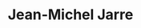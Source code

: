 ---
title: "Jean-Michel Jarre"
summary: "Jean-Michel André Jarre is a French composer, performer and music producer. He is a pioneer in the electronic, synthpop, ambient and new-age genres, and an organiser of outdoor spectacles of his music featuring lights, laser displays, and fireworks.
Jarre was raised in Lyon by his mother and grandparents, and trained on the piano. From an early age he was introduced to a variety of art forms, including those of street performers, jazz musicians, and the artist Pierre Soulages. He played guitar in a band, but his musical style was perhaps most heavily influenced by Pierre Schaeffer, a pioneer of musique concrète at the Groupe de Recherches Musicales.
His first mainstream success was the 1976 album Oxygène. Recorded in a makeshift studio at his home, the album sold an estimated 12 million copies. Oxygène was followed in 1978 by Équinoxe, and in 1979 Jarre performed to a record-breaking audience of more than a million people at the Place de la Concorde, a record he has since broken three times. More albums were to follow, but his 1979 concert served as a blueprint for his future performances around the world. Several of his albums have been released to coincide with large-scale outdoor events, and he is now perhaps as well known for these performances as his albums.
Jarre has sold an estimated 80 million albums and singles. He was the first Western musician to be allowed to perform in the People's Republic of China, and holds the world record for the largest-ever audience at an outdoor event."
slug: "jean-michel-jarre"
image: "jean-michel-jarre.jpg"
apple_music_artist_url: "https://music.apple.com/gb/artist/jean-michel-jarre/165762951"
wikipedia_url: "https://en.wikipedia.org/wiki/Jean-Michel_Jarre_discography"
---